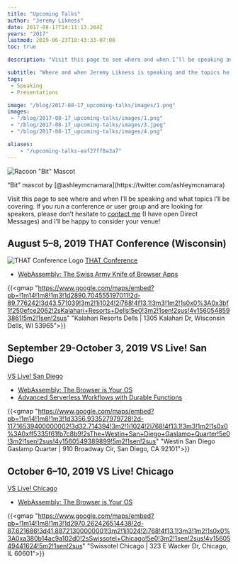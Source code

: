 ```yaml
---
title: "Upcoming Talks"
author: "Jeremy Likness"
date: 2017-08-17T14:11:13.204Z
years: "2017"
lastmod: 2019-06-23T10:43:33-07:00
toc: true

description: "Visit this page to see where and when I’ll be speaking and what topics I’ll be covering."

subtitle: "Where and when Jeremy Likness is speaking and the topics he will cover."
tags:
 - Speaking
 - Presentations 

image: "/blog/2017-08-17_upcoming-talks/images/1.png" 
images:
 - "/blog/2017-08-17_upcoming-talks/images/1.png" 
 - "/blog/2017-08-17_upcoming-talks/images/3.jpeg" 
 - "/blog/2017-08-17_upcoming-talks/images/4.png" 

aliases:
    - "/upcoming-talks-eaf27ff8a3a7"
---
```


![Racoon "Bit" Mascot](/blog/2017-08-17_upcoming-talks/images/1.png)
<figcaption>“Bit” mascot by [@ashleymcnamara](https://twitter.com/ashleymcnamara)</figcaption>

Visit this page to see where and when I’ll be speaking and what topics I’ll be covering. If you run a conference or user group and are looking for speakers, please don’t hesitate to <i class="fab fa-twitter"></i> [contact me](https://twitter.com/messages/compose?recipient_id=jeremylikness) (I have open Direct Messages) and I’ll be happy to consider your venue!

## August 5–8, 2019 THAT Conference (Wisconsin)

![THAT Conference Logo](/blog/2017-08-17_upcoming-talks/images/4.png)
[THAT Conference](https://thatconference.com)

* [WebAssembly: The Swiss Army Knife of Browser Apps](https://www.thatconference.com/Sessions/Session/13189)

{{<gmap "https://www.google.com/maps/embed?pb=!1m14!1m8!1m3!1d2890.704555197011!2d-89.776242!3d43.571039!3m2!1i1024!2i768!4f13.1!3m3!1m2!1s0x0%3A0x3bf1f250efce2062!2sKalahari+Resorts+Dells!5e0!3m2!1sen!2sus!4v1560548593861!5m2!1sen!2sus" "Kalahari Resorts Dells | 1305 Kalahari Dr, Wisconsin Dells, WI 53965">}}

## September 29-October 3, 2019 VS Live! San Diego

[VS Live! San Diego](https://vslive.com/events/san-diego-2019/home.aspx)

* [WebAssembly: The Browser is Your OS](https://vslive.com/Events/San-Diego-2019/Sessions/Wednesday/W05-WebAssembly-the-Browser-is-your-OS.aspx)
* [Advanced Serverless Workflows with Durable Functions](https://vslive.com/Events/San-Diego-2019/Sessions/Thursday/TH01-Advanced-Serverless-Workflows-with-Durable-Functions.aspx)

{{<gmap "https://www.google.com/maps/embed?pb=!1m14!1m8!1m3!1d3356.933527979728!2d-117.16539400000002!3d32.714394!3m2!1i1024!2i768!4f13.1!3m3!1m2!1s0x0%3A0xff5335f61fb7c8b9!2sThe+Westin+San+Diego+Gaslamp+Quarter!5e0!3m2!1sen!2sus!4v1560549389899!5m2!1sen!2sus" "Westin San Diego Gaslamp Quarter | 910 Broadway Cir, San Diego, CA 92101">}}

## October 6–10, 2019 VS Live! Chicago

[VS Live! Chicago](https://vslive.com/Events/Chicago-2019/Home.aspx)

* [WebAssembly: The Browser is Your OS](https://vslive.com/Events/Chicago-2019/Sessions/Thursday/TH01-WebAssembly-the-Browser-is-your-OS.aspx)

{{<gmap "https://www.google.com/maps/embed?pb=!1m14!1m8!1m3!1d2970.262426514438!2d-87.621686!3d41.88721300000001!3m2!1i1024!2i768!4f13.1!3m3!1m2!1s0x0%3A0xa380b14ac9a102d0!2sSwissotel+Chicago!5e0!3m2!1sen!2sus!4v1560549441624!5m2!1sen!2sus" "Swissotel Chicago | 323 E Wacker Dr, Chicago, IL 60601">}}